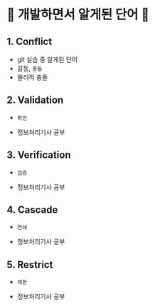 # 📝 개발하면서 알게된 단어 📝

## 1. Conflict

- git 실습 중 알게된 단어
- 갈등, `충돌`
- 물리적 충돌

## 2. Validation

- `확인`

- 정보처리기사 공부

## 3. Verification

- `검증`

- 정보처리기사 공부



## 4. Cascade

- `연쇄`

- 정보처리기사 공부



## 5. Restrict

- `제한`

- 정보처리기사 공부


